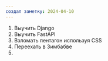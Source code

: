 ```yaml
---
создал заметку: 2024-04-10
---
```

1. Выучить Django
2. Выучить FastAPI
3. Взломать пентагон используя CSS
4. Переехать в Зимбабве
5. 